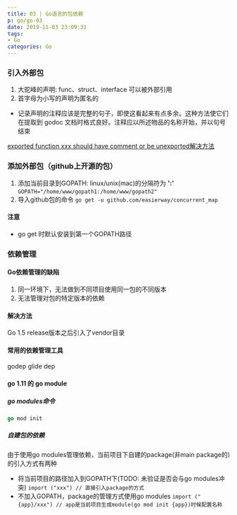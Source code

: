 ```yaml
---
title: 03 | Go语言的包依赖
p: go/go-03
date: 2019-11-03 23:09:31
tags:
- Go
categories: Go
---
```


### 引入外部包
1. 大驼峰的声明: func、struct、interface 可以被外部引用
2. 首字母为小写的声明为匿名的

* 记录声明的注释应该是完整的句子，即使这看起来有点多余。这种方法使它们在提取到 godoc 文档时格式良好。注释应以所述物品的名称开始，并以句号结束

[exported function xxx should have comment or be unexported解决方法](https://www.cnblogs.com/nnylee/p/11268526.html)

### 添加外部包（github上开源的包）

1. 添加当前目录到GOPATH: linux/unix(mac)的分隔符为 **':'**
`GOPATH="/home/www/gopath1:/home/www/gopath2"`
2. 导入github包的命令
`go get -u github.com/easierway/concurrent_map`

#### 注意

* go get 时默认安装到第一个GOPATH路径

### 依赖管理

#### Go依赖管理的缺陷

1. 同一环境下，无法做到不同项目使用同一包的不同版本
2. 无法管理对包的特定版本的依赖

#### 解决方法
Go 1.5 release版本之后引入了vendor目录

#### 常用的依赖管理工具
godep glide dep

#### go 1.11 的 go module

##### go modules命令
```go
go mod init
```
##### 自建包的依赖

由于使用go modules管理依赖，当前项目下自建的package(非main package的)的引入方式有两种
* 将当前项目的路径加入到GOPATH下(TODO: 未验证是否会与go modules冲突)
`import ("xxx") // 直接引入package的方式`
* 不加入GOPATH，package的管理方式使用go modules
`import ("{app}/xxx") // app是当前项目生成module(go mod init {app})时候配置名称`


